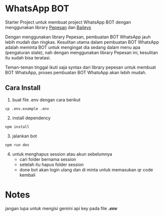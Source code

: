 # WhatsApp BOT

Starter Project untuk membuat project WhatsApp BOT dengan menggunakan library [Pepesan](https://github.com/mqad21/pepesan) dan [Baileys](https://github.com/WhiskeySockets/Baileys)

Dengan menggunakan library Pepesan, pembuatan BOT WhatsApp jauh lebih mudah dan ringkas. Kesulitan utama dalam pembuatan BOT WhatsApp adalah meminta BOT untuk mengingat dia sedang dalam menu apa (pengaturan state), nah dengan menggunakan library Pepesan ini, kesulitan itu sudah bisa teratasi. 

Teman-teman tinggal ikuti saja syntax dari library pepesan untuk membuat BOT WhatsApp, proses pembuatan BOT WhatsApp akan lebih mudah.

## Cara Install

1. buat file .env dengan cara berikut
```
cp .env.example .env
```
2. install dependency
```
npm install
```
3. jalankan bot
```
npm run dev
```
4. untuk menghapus session atau akun sebelumnya
   - cari folder bernama session
   - setelah itu hapus folder session
   - done bot akan login ulang dan di minta untuk memasukan qr code kembali

# Notes
jangan lupa untuk mengisi gemini api key pada file ***.env***
